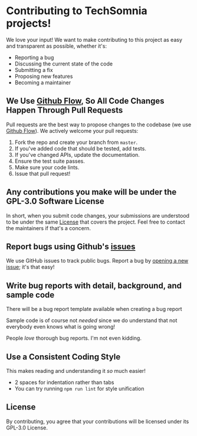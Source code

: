 # Contributing to TechSomnia projects!
We love your input! We want to make contributing to this project as easy and transparent as possible, whether it's:

- Reporting a bug
- Discussing the current state of the code
- Submitting a fix
- Proposing new features
- Becoming a maintainer

## We Use [Github Flow](https://guides.github.com/introduction/flow/index.html), So All Code Changes Happen Through Pull Requests
Pull requests are the best way to propose changes to the codebase (we use [Github Flow](https://guides.github.com/introduction/flow/index.html)). We actively welcome your pull requests:

1. Fork the repo and create your branch from `master`.
2. If you've added code that should be tested, add tests.
3. If you've changed APIs, update the documentation.
4. Ensure the test suite passes.
5. Make sure your code lints.
6. Issue that pull request!

## Any contributions you make will be under the GPL-3.0 Software License
In short, when you submit code changes, your submissions are understood to be under the same [License](https://github.com/techsomnia/endgatewarp/blob/main/LICENSE) that covers the project. Feel free to contact the maintainers if that's a concern.

## Report bugs using Github's [issues](https://github.com/techsomnia/endgatewarp/issues)
We use GitHub issues to track public bugs. Report a bug by [opening a new issue](https://github.com/techsomnia/endtp/issues/new); it's that easy!

## Write bug reports with detail, background, and sample code
There will be a bug report template available when creating a bug report

Sample code is of course not *needed* since we do understand that not everybody even knows what is going wrong!

People *love* thorough bug reports. I'm not even kidding.

## Use a Consistent Coding Style
This makes reading and understanding it *so* much easier!

* 2 spaces for indentation rather than tabs
* You can try running `npm run lint` for style unification

## License
By contributing, you agree that your contributions will be licensed under its GPL-3.0 License.
